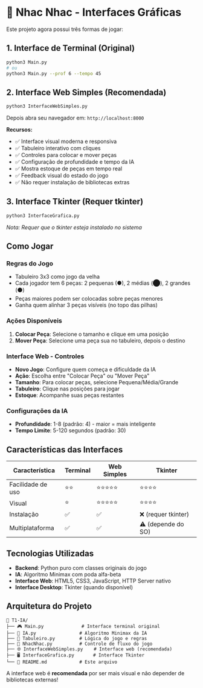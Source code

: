 # 🎯 Nhac Nhac - Interfaces Gráficas

Este projeto agora possui três formas de jogar:

## 1. Interface de Terminal (Original)

```bash
python3 Main.py
# ou
python3 Main.py --prof 6 --tempo 45
```

## 2. Interface Web Simples (Recomendada) 

```bash
python3 InterfaceWebSimples.py
```

Depois abra seu navegador em: `http://localhost:8000`

**Recursos:**

- ✅ Interface visual moderna e responsiva
- ✅ Tabuleiro interativo com cliques
- ✅ Controles para colocar e mover peças
- ✅ Configuração de profundidade e tempo da IA
- ✅ Mostra estoque de peças em tempo real
- ✅ Feedback visual do estado do jogo
- ✅ Não requer instalação de bibliotecas extras

## 3. Interface Tkinter (Requer tkinter)

```bash
python3 InterfaceGrafica.py
```

_Nota: Requer que o tkinter esteja instalado no sistema_

## Como Jogar

### Regras do Jogo

- Tabuleiro 3x3 como jogo da velha
- Cada jogador tem 6 peças: 2 pequenas (●), 2 médias (⬤), 2 grandes (⚫)
- Peças maiores podem ser colocadas sobre peças menores
- Ganha quem alinhar 3 peças visíveis (no topo das pilhas)

### Ações Disponíveis

1. **Colocar Peça**: Selecione o tamanho e clique em uma posição
2. **Mover Peça**: Selecione uma peça sua no tabuleiro, depois o destino

### Interface Web - Controles

- **Novo Jogo**: Configure quem começa e dificuldade da IA
- **Ação**: Escolha entre "Colocar Peça" ou "Mover Peça"
- **Tamanho**: Para colocar peças, selecione Pequena/Média/Grande
- **Tabuleiro**: Clique nas posições para jogar
- **Estoque**: Acompanhe suas peças restantes

### Configurações da IA

- **Profundidade**: 1-8 (padrão: 4) - maior = mais inteligente
- **Tempo Limite**: 5-120 segundos (padrão: 30)

## Características das Interfaces

| Característica    | Terminal | Web Simples | Tkinter             |
| ----------------- | -------- | ----------- | ------------------- |
| Facilidade de uso | ⭐⭐     | ⭐⭐⭐⭐⭐  | ⭐⭐⭐⭐            |
| Visual            | ⭐       | ⭐⭐⭐⭐⭐  | ⭐⭐⭐⭐            |
| Instalação        | ✅       | ✅          | ❌ (requer tkinter) |
| Multiplataforma   | ✅       | ✅          | ⚠️ (depende do SO)  |

## Tecnologias Utilizadas

- **Backend**: Python puro com classes originais do jogo
- **IA**: Algoritmo Minimax com poda alfa-beta
- **Interface Web**: HTML5, CSS3, JavaScript, HTTP Server nativo
- **Interface Desktop**: Tkinter (quando disponível)

## Arquitetura do Projeto

```
📁 T1-IA/
├── 🎮 Main.py              # Interface terminal original
├── 🧠 IA.py                # Algoritmo Minimax da IA
├── 🎯 Tabuleiro.py         # Lógica do jogo e regras
├── 🎪 NhacNhac.py          # Controle de fluxo do jogo
├── 🌐 InterfaceWebSimples.py    # Interface web (recomendada)
├── 🖥️ InterfaceGrafica.py       # Interface Tkinter
└── 📖 README.md            # Este arquivo
```

A interface web é **recomendada** por ser mais visual e não depender de bibliotecas externas!
